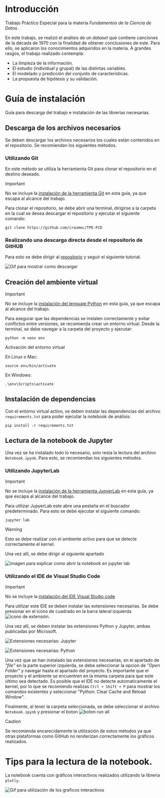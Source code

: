 # Introducción

Trabajo Práctico Especial para la materia _Fundamentos de la Ciencia de Datos_.

En este trabajo, se realizó el análisis de un _dataset_ que contiene canciones de la década de 1970 con la finalidad de obtener conclusiones de este. Para ello, se aplicaron los conocimientos adquiridos en la materia. A grandes rasgos, el trabajo realizado contempla:

- La limpieza de la información.
- El estudio (individual y grupal) de las distintas variables.
- El modelado y predicción del conjunto de características.
- La propuesta de hipótesis y su validación.

# Guía de instalación
Guía para descarga del trabajo e instalación de las librerías necesarias.

## Descarga de los archivos necesarios
Se deben descargar los archivos necesarios los cuales están contenidos en el repositorio. Se recomiendan los siguientes métodos.

### Utilizando Git
En este método se utiliza la herramienta Git para clonar el repositorio en el destino deseado.
> [!IMPORTANT]
> No se incluye la [instalación de la herramienta Git](https://git-scm.com/book/en/v2/Getting-Started-Installing-Git) en esta guía, ya que escapa al alcance del trabajo.

Para clonar el repositorio, se debe abrir una terminal, dirigirse a la carpeta en la cual se desea descargar el repositorio y ejecutar el siguiente comando:

```
git clone https://github.com/iroumec/TPE-FCD
```

### Realizando una descarga directa desde el repositorio de GitHUB
Para esto se debe dirigir al [repositorio](https://github.com/iroumec/TPE-FCD) y seguir el siguiente tutorial.

![Gif para mostrar como descargar](Resources/Gifs/descarga_repositorio.gif)

## Creación del ambiente virtual
> [!IMPORTANT]
> No se incluye la [instalación del lenguaje Python](https://www.youtube.com/watch?v=4EGfl6sWQ18) en esta guía, ya que escapa al alcance del trabajo.

Para asegurar que las dependencias se instalen correctamente y evitar conflictos entre versiones, se recomienda crear un entorno virtual. Desde la terminal, se debe navegar a la carpeta del proyecto y ejecutar:

```
python -m venv env
```
Activación del entorno virtual

En Linux o Mac:

```
source env/bin/activate
```
En Windows:

```
.\env\Scripts\activate
```

## Instalación de dependencias
Con el entorno virtual activo, se deben instalar las dependencias del archivo `requirements.txt` para poder ejecutar la notebook de análisis:

```
pip install -r requirements.txt
```

## Lectura de la notebook de Jupyter
Una vez se ha instalado todo lo necesario, solo resta la lectura del archivo `Notebook.ipynb`. Para esto, se recomiendan los siguientes métodos.

### Utilizando JupyterLab
> [!IMPORTANT]
> No se incluye la [instalación de la herramienta JupyerLab](https://jupyterlab.readthedocs.io/en/stable/getting_started/installation.html) en esta guía, ya que escapa al alcance del trabajo.

Para utilizar JupyerLab este abre una pestaña en el buscador predeterminado. Para esto se debe ejecutar el siguiente comando:
``` 
jupyter lab
```
> [!WARNING]
> Esto se debe realizar con el ambiente activo para que se detecte correctamente el kernel.

Una vez allí, se debe dirigir al siguiente apartado 

![imagen para explicar como abrir la notebook en jupyter lab](Resources/Images/apartado_jupyterlab.png)

### Utilizando el IDE de Visual Studio Code
> [!IMPORTANT]
> No se incluye la [instalación del IDE Visual Studio code](https://code.visualstudio.com/docs/)

Para utilizar este IDE se deben instalar las extensiones necesarias. Se debe presionar en el ícono de cuadrado en la barra lateral izquierda ![icono de extensión](Resources/Images/icono_extension.png).

Una vez allí, se deben instalar las extensiones Python y Jupyter, ambas publicadas por Microsoft.

![Extensiones necesarias: Jupyter](Resources/Images/extensiones_necesarias_jupyter.png)

![Extensiones necesarias: Python](Resources/Images/extensiones_necesarias_python.png)


Una vez que se han instalado las extensiones necesarias, en el apartado de _"file"_ en la parte superior izquierda, se debe seleccionar la opcion de _"Open Folder"_ y navegar hasta el apartado del proyecto. Es importante que el proyecto y el ambiente se encuentren en la misma carpeta para que este último sea detectado. 
Es posible que el IDE no detecte automaticamente el kernel, por lo que se recomiendo realizas `Ctrl + Shift + P` para mostrar los comandos existentes y seleccionar "Python: Clear Cache and Reload Window".

Finalmente, al tener la carpeta seleccionada, se debe seleccionar el archivo `Notebook.ipynb` y presionar el boton ![boton run all](Resources/Images/run_all.png)

> [!CAUTION]
> Se recomienda encarecidamente la utilización de estos metodos ya que otras plataformas como GitHub no renderizan correctamente los gráficos realizados.

# Tips para la lectura de la notebook.

La notebook cuenta con gráficos interactivos realizados utilizando la libreria `plotly`.

![Gif para utilización de los graficos interactivos](Resources/Gifs/interaccion_grafico.gif)

